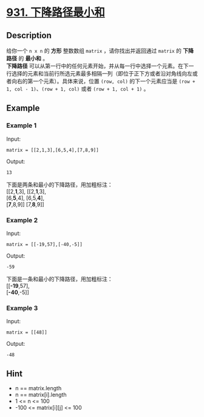 # [931. 下降路径最小和](https://leetcode-cn.com/problems/minimum-falling-path-sum/)
## Description
给你一个 `n x n` 的 **方形** 整数数组 `matrix` ，请你找出并返回通过 `matrix` 的 **下降路径** 的 **最小和** 。  
**下降路径** 可以从第一行中的任何元素开始，并从每一行中选择一个元素。在下一行选择的元素和当前行所选元素最多相隔一列（即位于正下方或者沿对角线向左或者向右的第一个元素）。具体来说，位置 `(row, col)` 的下一个元素应当是 `(row + 1, col - 1)`、`(row + 1, col)` 或者 `(row + 1, col + 1)` 。
## Example
### Example 1
Input:  
```
matrix = [[2,1,3],[6,5,4],[7,8,9]]
```
Output:
```
13
```
下面是两条和最小的下降路径，用加粗标注：  
[[2,**1**,3],      [[2,**1**,3],  
 [6,**5**,4],       [6,5,**4**],  
 [**7**,8,9]]       [7,**8**,9]]  
### Example 2
Input:  
```
matrix = [[-19,57],[-40,-5]]
```
Output:
```
-59
```
下面是一条和最小的下降路径，用加粗标注：  
[[**-19**,57],  
 [**-40**,-5]]  
### Example 3
Input:  
```
matrix = [[48]]
```
Output:
```
-48
```
## Hint
- n == matrix.length
- n == matrix[i].length
- 1 <= n <= 100
- -100 <= matrix[i][j] <= 100
